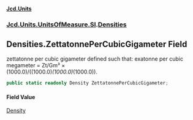 #### [Jcd.Units](index.md 'index')
### [Jcd.Units.UnitsOfMeasure.SI](Jcd.Units.UnitsOfMeasure.SI.md 'Jcd.Units.UnitsOfMeasure.SI').[Densities](Densities.md 'Jcd.Units.UnitsOfMeasure.SI.Densities')

## Densities.ZettatonnePerCubicGigameter Field

zettatonne per cubic gigameter defined such that: exatonne per cubic megameter = Zt/Gm³ ×  
(1000.0)/((1000.0)*(1000.0)*(1000.0)).

```csharp
public static readonly Density ZettatonnePerCubicGigameter;
```

#### Field Value
[Density](Density.md 'Jcd.Units.UnitTypes.Density')